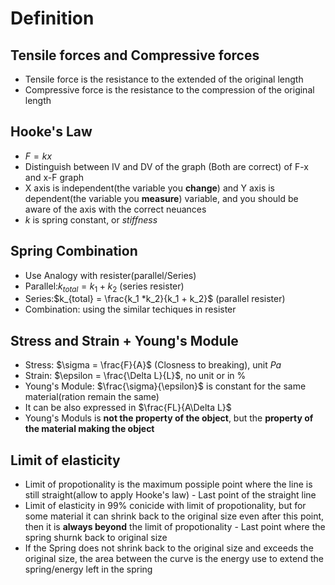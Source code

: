 # Definition

## Tensile forces and Compressive forces

* Tensile force is the resistance to the extended of the original length
* Compressive force is the resistance to the compression of the original length

## Hooke's Law

* $F = kx$
* Distinguish between IV and DV of the graph (Both are correct) of F-x and x-F graph
* X axis is independent(the variable you __change__) and Y axis is dependent(the variable you __measure__) variable, and you should be aware of the axis with the correct neuances
* $k$ is spring constant, or _stiffness_

## Spring Combination

* Use Analogy with resister(parallel/Series)
* Parallel:$k_{total} = k_1 + k_2$ (series resister)
* Series:$k_{total} = \frac{k_1 *k_2}{k_1 + k_2}$ (parallel resister)
* Combination: using the similar techiques in resister

## Stress and Strain + Young's Module

* Stress: $\sigma = \frac{F}{A}$ (Closness to breaking), unit $Pa$
* Strain: $\epsilon = \frac{\Delta L}{L}$, no unit or in %
* Young's Module: $\frac{\sigma}{\epsilon}$ is constant for the same material(ration remain the same)
* It can be also expressed in $\frac{FL}{A\Delta L}$
* Young's Moduls is __not the property of the object__, but the __property of the material making the object__

## Limit of elasticity

* Limit of propotionality is the maximum possiple point where the line is still straight(allow to apply Hooke's law) - Last point of the straight line
* Limit of elasticity in 99% conicide with limit of propotionality, but for some material it can shrink back to the original size even after this point, then it is __always beyond__ the limit of propotionality - Last point where the spring shurnk back to original size
* If the Spring does not shrink back to the original size and exceeds the original size, the area between the curve is the energy use to extend the spring/energy left in the spring